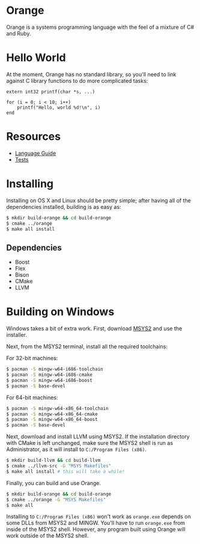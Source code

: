 # Orange
Orange is a systems programming language with the feel of a mixture of C# and Ruby. 

# Hello World
At the moment, Orange has no standard library, so you'll need to link against C library functions to do more 
complicated tasks:

    extern int32 printf(char *s, ...)

    for (i = 0; i < 10; i++) 
        printf("Hello, world %d!\n", i)
    end
    
# Resources

* [Language Guide](https://github.com/orange-lang/orange/wiki/Language-Specification)
* [Tests](/test/)

# Installing 
Installing on OS X and Linux should be pretty simple; after having all of the dependencies installed, building is as easy as:

```sh 
$ mkdir build-orange && cd build-orange 
$ cmake ../orange
$ make all install
``` 

## Dependencies 

* Boost 
* Flex
* Bison
* CMake
* LLVM

# Building on Windows 

Windows takes a bit of extra work. First, download [MSYS2](http://msys2.github.io/) and use the installer. 

Next, from the MSYS2 terminal, install all the required toolchains:

For 32-bit machines:

```sh
$ pacman -S mingw-w64-i686-toolchain
$ pacman -S mingw-w64-i686-cmake
$ pacman -S mingw-w64-i686-boost
$ pacman -S base-devel
```

For 64-bit machines:

```sh
$ pacman -S mingw-w64-x86_64-toolchain
$ pacman -S mingw-w64-x86_64-cmake
$ pacman -S mingw-w64-x86_64-boost
$ pacman -S base-devel
```

Next, download and install LLVM using MSYS2. If the installation directory with CMake is left unchanged, make sure the MSYS2 shell is run as Administrator, as it will install to `C:/Program Files (x86)`. 

```sh
$ mkdir build-llvm && cd build-llvm
$ cmake ../llvm-src -G "MSYS Makefiles"
$ make all install # this will take a while! 
``` 

Finally, you can build and use Orange.

```sh 
$ mkdir build-orange && cd build-orange 
$ cmake ../orange -G "MSYS Makefiles"
$ make all
``` 

Installing to `C:/Program Files (x86)` won't work as `orange.exe` depends on some DLLs from MSYS2 and MINGW. You'll have to run `orange.exe` from inside of the MSYS2 shell. However, any program built using Orange will work outside of the MSYS2 shell. 
